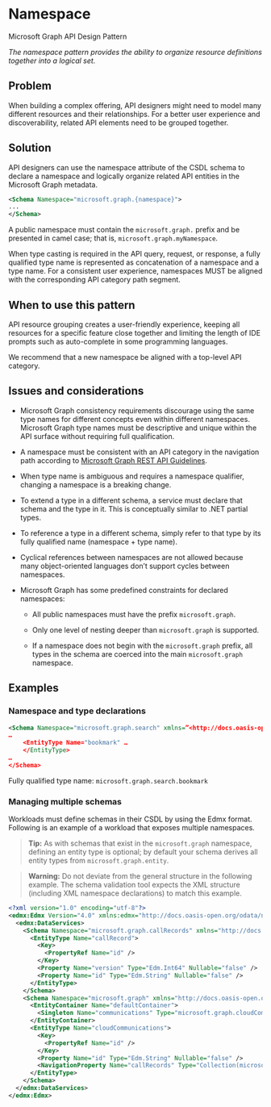 # Namespace

Microsoft Graph API Design Pattern

*The namespace pattern provides the ability to organize resource definitions together into a logical set.*

## Problem

When building a complex offering, API designers might need to model many different
resources and their relationships. For a better user experience and
discoverability, related API elements need to be grouped together.  

## Solution

API designers can use the namespace attribute of the CSDL schema to declare a
namespace and logically organize related API entities in the Microsoft Graph metadata.

```XML
<Schema Namespace="microsoft.graph.{namespace}">
...
</Schema>
```

A public namespace must contain the `microsoft.graph.` prefix and be presented in camel
case; that is, `microsoft.graph.myNamespace`.

When type casting is required in the API query, request, or response, a fully
qualified type name is represented as concatenation of a namespace and a type
name. For a consistent user experience, namespaces MUST be aligned with the corresponding API category path segment.

## When to use this pattern

API resource grouping creates a user-friendly experience, keeping all resources for a specific feature close together and limiting the length of IDE prompts such as auto-complete in some programming languages.

We recommend that a new namespace be aligned with a top-level API category.

## Issues and considerations

- Microsoft Graph consistency requirements discourage using the same type names for different concepts even within different namespaces. Microsoft Graph type names must be descriptive and unique within the API surface without requiring  full qualification.

- A namespace must be consistent with an API category in the navigation path according to [Microsoft Graph REST API Guidelines](GuidelinesGraph.md#uniform-resource-locators-urls).

- When type name is ambiguous and requires a namespace qualifier, changing a namespace is a breaking change.

- To extend a type in a different schema, a service must declare that schema and the type in it. This is conceptually similar to .NET partial types.

- To reference a type in a different schema, simply refer to that type by its fully qualified name (namespace + type name).

- Cyclical references between namespaces are not allowed because many object-oriented languages don’t support cycles between namespaces.

- Microsoft Graph has some predefined constraints for declared namespaces:

  - All public namespaces must have the prefix `microsoft.graph`.
    
  - Only one level of nesting deeper than `microsoft.graph` is supported.
    
  - If a namespace does not begin with the `microsoft.graph` prefix, all types in the schema are coerced into the main `microsoft.graph` namespace.

## Examples

### Namespace and type declarations

```XML
<Schema Namespace="microsoft.graph.search" xmlns=”<http://docs.oasis-open.org/odata/ns/edm>”\>
…
    <EntityType Name="bookmark" …
    </EntityType>
…
</Schema>
```

Fully qualified type name: `microsoft.graph.search.bookmark`

### Managing multiple schemas

Workloads must define schemas in their CSDL by using the Edmx format.
Following is an example of a workload that exposes multiple namespaces.

> **Tip:** As with schemas that exist in the `microsoft.graph` namespace, defining an
entity type is optional; by default your schema derives all entity types
from `microsoft.graph.entity`.

> **Warning:** Do not deviate from the general structure in the following example.
The schema validation tool expects the XML structure (including XML namespace
declarations) to match this example.

```XML
<?xml version="1.0" encoding="utf-8"?>
<edmx:Edmx Version="4.0" xmlns:edmx="http://docs.oasis-open.org/odata/ns/edmx" xmlns:odata="http://schemas.microsoft.com/oDataCapabilities">
  <edmx:DataServices>
    <Schema Namespace="microsoft.graph.callRecords" xmlns="http://docs.oasis-open.org/odata/ns/edm" xmlns:odata="http://schemas.microsoft.com/oDataCapabilities">
      <EntityType Name="callRecord">
        <Key>
          <PropertyRef Name="id" />
        </Key>
        <Property Name="version" Type="Edm.Int64" Nullable="false" />
        <Property Name="id" Type="Edm.String" Nullable="false" />
      </EntityType>
    </Schema>
    <Schema Namespace="microsoft.graph" xmlns="http://docs.oasis-open.org/odata/ns/edm">
      <EntityContainer Name="defaultContainer">
        <Singleton Name="communications" Type="microsoft.graph.cloudCommunications" />
      </EntityContainer>
      <EntityType Name="cloudCommunications">
        <Key>
          <PropertyRef Name="id" />
        </Key>
        <Property Name="id" Type="Edm.String" Nullable="false" />
        <NavigationProperty Name="callRecords" Type="Collection(microsoft.graph.callRecords.callRecord)" ContainsTarget="true" />
      </EntityType>
    </Schema>
  </edmx:DataServices>
</edmx:Edmx>
```
